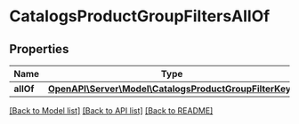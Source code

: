 # CatalogsProductGroupFiltersAllOf

## Properties
Name | Type | Description | Notes
------------ | ------------- | ------------- | -------------
**allOf** | [**OpenAPI\Server\Model\CatalogsProductGroupFilterKeys**](CatalogsProductGroupFilterKeys.md) |  | [optional] 

[[Back to Model list]](../README.md#documentation-for-models) [[Back to API list]](../README.md#documentation-for-api-endpoints) [[Back to README]](../README.md)



